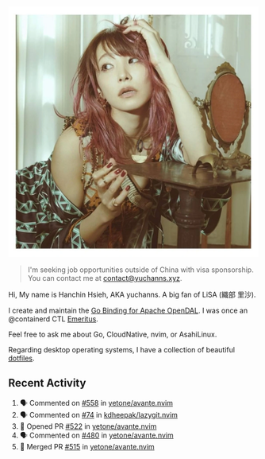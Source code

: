<p align="center">
  <img src="./assets/LiSA2.webp" width=550 />
</p>

> I'm seeking job opportunities outside of China with visa sponsorship. You can contact me at contact@yuchanns.xyz.

Hi, My name is Hanchin Hsieh, AKA yuchanns. A big fan of LiSA (織部 里沙).

I create and maintain the [Go Binding for Apache OpenDAL](https://github.com/apache/opendal/tree/main/bindings/go). I was once an @containerd CTL [Emeritus](https://github.com/containerd/nerdctl/pull/3067).

Feel free to ask me about Go, CloudNative, nvim, or AsahiLinux.

Regarding desktop operating systems, I have a collection of beautiful [dotfiles](https://github.com/yuchanns/dotfiles).

## Recent Activity

<!--START_SECTION:activity-->
1. 🗣 Commented on [#558](https://github.com/yetone/avante.nvim/issues/558#issuecomment-2342980892) in [yetone/avante.nvim](https://github.com/yetone/avante.nvim)
2. 🗣 Commented on [#74](https://github.com/kdheepak/lazygit.nvim/issues/74#issuecomment-2330432235) in [kdheepak/lazygit.nvim](https://github.com/kdheepak/lazygit.nvim)
3. 💪 Opened PR [#522](https://github.com/yetone/avante.nvim/pull/522) in [yetone/avante.nvim](https://github.com/yetone/avante.nvim)
4. 🗣 Commented on [#480](https://github.com/yetone/avante.nvim/issues/480#issuecomment-2328367402) in [yetone/avante.nvim](https://github.com/yetone/avante.nvim)
5. 🎉 Merged PR [#515](https://github.com/yetone/avante.nvim/pull/515) in [yetone/avante.nvim](https://github.com/yetone/avante.nvim)
<!--END_SECTION:activity-->

